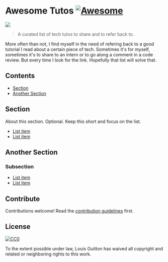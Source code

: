 # Awesome Tutos [![Awesome](https://awesome.re/badge.svg)](https://awesome.re)

[<img src="https://cdn.rawgit.com/louisguitton/awesome-tutos/master/ecole-des-mines-de-paris.jpg">](https://github.com/louisguitton/awesome-tutos)

> A curated list of tech tutos to share and to refer back to.

More often than not, I find myself in the need of refering back to a good tutorial I read about a certain piece of tech. Sometimes it's for myself, sometimes it's to share to an intern or to go along a comment in a code review. But every time I look for the link. Hopefully that list will solve that.

## Contents

- [Section](#section)
- [Another Section](#another-section)

## Section

About this section. Optional. Keep this short and focus on the list.

- [List item](http://example.com)
- [List item](http://example.com)

## Another Section

### Subsection

- [List item](http://example.com)
- [List item](http://example.com)

## Contribute

Contributions welcome! Read the [contribution guidelines](contributing.md) first.

## License

[![CC0](http://mirrors.creativecommons.org/presskit/buttons/88x31/svg/cc-zero.svg)](http://creativecommons.org/publicdomain/zero/1.0)

To the extent possible under law, Louis Guitton has waived all copyright and
related or neighboring rights to this work.
